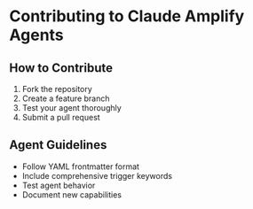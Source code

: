 # Contributing to Claude Amplify Agents

## How to Contribute
1. Fork the repository
2. Create a feature branch
3. Test your agent thoroughly
4. Submit a pull request

## Agent Guidelines
- Follow YAML frontmatter format
- Include comprehensive trigger keywords
- Test agent behavior
- Document new capabilities